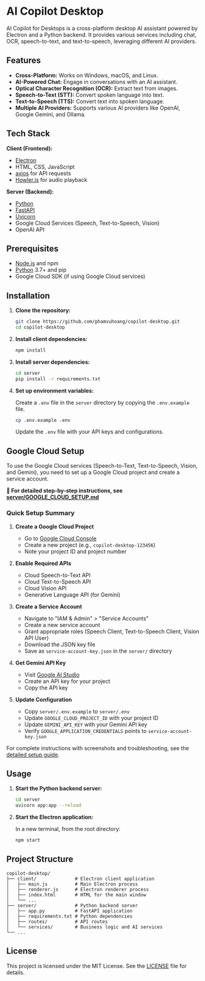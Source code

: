 # AI Copilot Desktop

AI Copilot for Desktops is a cross-platform desktop AI assistant powered by Electron and a Python backend. It provides various services including chat, OCR, speech-to-text, and text-to-speech, leveraging different AI providers.

## Features

-   **Cross-Platform:** Works on Windows, macOS, and Linux.
-   **AI-Powered Chat:** Engage in conversations with an AI assistant.
-   **Optical Character Recognition (OCR):** Extract text from images.
-   **Speech-to-Text (STT):** Convert spoken language into text.
-   **Text-to-Speech (TTS):** Convert text into spoken language.
-   **Multiple AI Providers:** Supports various AI providers like OpenAI, Google Gemini, and Ollama.

## Tech Stack

**Client (Frontend):**

-   [Electron](https://www.electronjs.org/)
-   HTML, CSS, JavaScript
-   [axios](https://axios-http.com/) for API requests
-   [Howler.js](https://howlerjs.com/) for audio playback

**Server (Backend):**

-   [Python](https://www.python.org/)
-   [FastAPI](https://fastapi.tiangolo.com/)
-   [Uvicorn](https://www.uvicorn.org/)
-   Google Cloud Services (Speech, Text-to-Speech, Vision)
-   OpenAI API

## Prerequisites

-   [Node.js](https://nodejs.org/) and npm
-   [Python](https://www.python.org/downloads/) 3.7+ and pip
-   Google Cloud SDK (if using Google Cloud services)

## Installation

1.  **Clone the repository:**

    ```bash
    git clone https://github.com/phamvuhoang/copilot-desktop.git
    cd copilot-desktop
    ```

2.  **Install client dependencies:**

    ```bash
    npm install
    ```

3.  **Install server dependencies:**

    ```bash
    cd server
    pip install -r requirements.txt
    ```

4.  **Set up environment variables:**

    Create a `.env` file in the `server` directory by copying the `.env.example` file.

    ```bash
    cp .env.example .env
    ```

    Update the `.env` file with your API keys and configurations.

## Google Cloud Setup

To use the Google Cloud services (Speech-to-Text, Text-to-Speech, Vision, and Gemini), you need to set up a Google Cloud project and create a service account.

**📖 For detailed step-by-step instructions, see [server/GOOGLE_CLOUD_SETUP.md](server/GOOGLE_CLOUD_SETUP.md)**

### Quick Setup Summary

1.  **Create a Google Cloud Project**
    - Go to [Google Cloud Console](https://console.cloud.google.com/)
    - Create a new project (e.g., `copilot-desktop-123456`)
    - Note your project ID and project number

2.  **Enable Required APIs**
    - Cloud Speech-to-Text API
    - Cloud Text-to-Speech API
    - Cloud Vision API
    - Generative Language API (for Gemini)

3.  **Create a Service Account**
    - Navigate to "IAM & Admin" > "Service Accounts"
    - Create a new service account
    - Grant appropriate roles (Speech Client, Text-to-Speech Client, Vision API User)
    - Download the JSON key file
    - Save as `service-account-key.json` in the `server/` directory

4.  **Get Gemini API Key**
    - Visit [Google AI Studio](https://aistudio.google.com/app/apikey)
    - Create an API key for your project
    - Copy the API key

5.  **Update Configuration**
    - Copy `server/.env.example` to `server/.env`
    - Update `GOOGLE_CLOUD_PROJECT_ID` with your project ID
    - Update `GEMINI_API_KEY` with your Gemini API key
    - Verify `GOOGLE_APPLICATION_CREDENTIALS` points to `service-account-key.json`

For complete instructions with screenshots and troubleshooting, see the [detailed setup guide](server/GOOGLE_CLOUD_SETUP.md).

## Usage

1.  **Start the Python backend server:**

    ```bash
    cd server
    uvicorn app:app --reload
    ```

2.  **Start the Electron application:**

    In a new terminal, from the root directory:

    ```bash
    npm start
    ```

## Project Structure

```
copilot-desktop/
├── client/              # Electron client application
│   ├── main.js          # Main Electron process
│   ├── renderer.js      # Electron renderer process
│   ├── index.html       # HTML for the main window
│   └── ...
├── server/              # Python backend server
│   ├── app.py           # FastAPI application
│   ├── requirements.txt # Python dependencies
│   ├── routes/          # API routes
│   └── services/        # Business logic and AI services
└── ...
```

## License

This project is licensed under the MIT License. See the [LICENSE](LICENSE) file for details.
